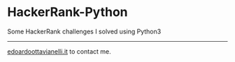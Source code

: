 # HackerRank-Python

Some HackerRank challenges I solved using Python3


------
[edoardoottavianelli.it](https://www.edoardoottavianelli.it/) to contact me.
